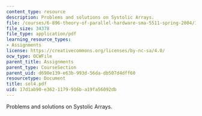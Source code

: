 ```yaml
---
content_type: resource
description: Problems and solutions on Systolic Arrays.
file: /courses/6-896-theory-of-parallel-hardware-sma-5511-spring-2004/17d1ab90e3621179916ba19fa56092db_sol4.pdf
file_size: 34378
file_type: application/pdf
learning_resource_types:
- Assignments
license: https://creativecommons.org/licenses/by-nc-sa/4.0/
ocw_type: OCWFile
parent_title: Assignments
parent_type: CourseSection
parent_uid: d690e139-e63b-993d-56da-db507d4dff60
resourcetype: Document
title: sol4.pdf
uid: 17d1ab90-e362-1179-916b-a19fa56092db
---
```

Problems and solutions on Systolic Arrays.